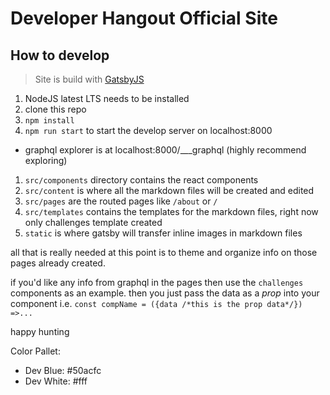 # Developer Hangout Official Site

## How to develop

> Site is build with [GatsbyJS](https://gatsbyjs.org)

1. NodeJS latest LTS needs to be installed
1. clone this repo
1. `npm install`
1. `npm run start` to start the develop server on localhost:8000

- graphql explorer is at localhost:8000/\_\_\_graphql (highly recommend exploring)

1. `src/components` directory contains the react components
1. `src/content` is where all the markdown files will be created and edited
1. `src/pages` are the routed pages like `/about` or `/`
1. `src/templates` contains the templates for the markdown files, right now only challenges template created
1. `static` is where gatsby will transfer inline images in markdown files

all that is really needed at this point is to theme and organize info on those pages already created.

if you'd like any info from graphql in the pages then use the `challenges` components as an example.
then you just pass the data as a _prop_ into your component i.e. `const compName = ({data /*this is the prop data*/}) =>...`

happy hunting

Color Pallet:

- Dev Blue: #50acfc
- Dev White: #fff

